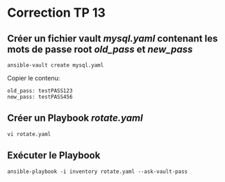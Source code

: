 # Correction TP 13


## Créer un fichier vault *mysql.yaml* contenant les mots de passe root *old_pass* et *new_pass*

```Shell
ansible-vault create mysql.yaml
```

Copier le contenu:

```
old_pass: testPASS123
new_pass: testPASS456
```

## Créer un Playbook *rotate.yaml*

```Shell
vi rotate.yaml
```

## Exécuter le Playbook

```Shell
ansible-playbook -i inventory rotate.yaml --ask-vault-pass
```
